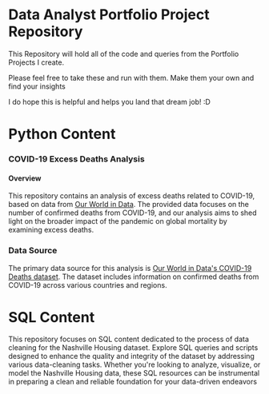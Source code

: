 # Data Analyst Portfolio Project Repository

This Repository will hold all of the code and queries from the Portfolio Projects I create.

Please feel free to take these and run with them. Make them your own and find your insights

I do hope this is helpful and helps you land that dream job! :D

# Python Content
### COVID-19 Excess Deaths Analysis

#### Overview

This repository contains an analysis of excess deaths related to COVID-19, based on data from [Our World in Data](https://ourworldindata.org/covid-deaths). The provided data focuses on the number of confirmed deaths from COVID-19, and our analysis aims to shed light on the broader impact of the pandemic on global mortality by examining excess deaths.

### Data Source

The primary data source for this analysis is [Our World in Data's COVID-19 Deaths dataset](https://ourworldindata.org/covid-deaths). The dataset includes information on confirmed deaths from COVID-19 across various countries and regions.

# SQL Content
This repository focuses on SQL content dedicated to the process of data cleaning for the Nashville Housing dataset. Explore SQL queries and scripts designed to enhance the quality and integrity of the dataset by addressing various data-cleaning tasks. Whether you're looking to analyze, visualize, or model the Nashville Housing data, these SQL resources can be instrumental in preparing a clean and reliable foundation for your data-driven endeavors
